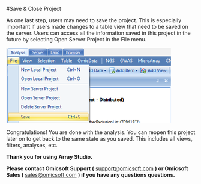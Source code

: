 #Save & Close Project

As one last step, users may need to save the project.
This is especially important if users made changes to a table view that need to be saved on the server.
Users can access all the information saved in this project in the future by selecting Open Server Project in the File menu.

![image37_png](images/image37.png)

Congratulations! You are done with the analysis.
You can reopen this project later on to get back to the same state as you saved.
This includes all views, filters, analyses, etc.

**Thank you for using Array Studio.**

**Please contact Omicsoft Support (** support@omicsoft.com **) or Omicsoft Sales (** sales@omicsoft.com **) if you have any questions questions.**
